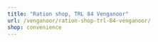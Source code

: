 ```yaml
---
title: "Ration shop, TRL 84 Venganoor"
url: /venganoor/ration-shop-trl-84-venganoor/
shop: convenience
---
```

